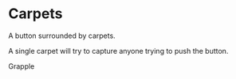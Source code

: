 # Carpets

A button surrounded by carpets.

A single carpet will try to capture anyone trying to push the button.

Grapple
